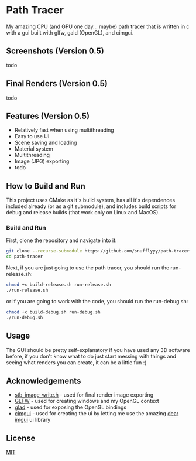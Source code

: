 # Path Tracer

My amazing CPU (and GPU one day... maybe) path tracer that is written in c with a gui built with glfw, gald (OpenGL), and cimgui.

## Screenshots (Version 0.5)

todo

## Final Renders (Version 0.5)

todo

## Features (Version 0.5)

 - Relatively fast when using multithreading
 - Easy to use UI
 - Scene saving and loading
 - Material system
 - Multithreading
 - Image (JPG) exporting
 - todo

## How to Build and Run

This project uses CMake as it's build system, has all it's dependences included already (or as a git submodule), and includes build scripts for debug and release builds (that work only on Linux and MacOS).

### Build and Run

First, clone the repository and navigate into it:

```bash
git clone --recurse-submodule https://github.com/snufflyyy/path-tracer.git
cd path-tracer
```

Next, if you are just going to use the path tracer, you should run the run-release.sh:

```bash
chmod +x build-release.sh run-release.sh
./run-release.sh
```

or if you are going to work with the code, you should run the run-debug.sh:

```bash
chmod +x build-debug.sh run-debug.sh
./run-debug.sh
```

## Usage

The GUI should be pretty self-explanatory if you have used any 3D software before, if you don't know what to do just start messing with things and seeing what renders you can create, it can be a little fun :)

## Acknowledgements

 - [stb_image_write.h](https://github.com/nothings/stb) - used for final render image exporting
 - [GLFW](https://www.glfw.org) - used for creating windows and my OpenGL context
 - [glad](https://glad.dav1d.de) - used for exposing the OpenGL bindings
 - [cimgui](https://github.com/cimgui/cimgui) - used for creating the ui by letting me use the amazing [dear imgui](https://github.com/ocornut/imgui) ui library

## License

[MIT](https://choosealicense.com/licenses/mit/)
